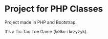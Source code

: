 # Project for PHP Classes

Project made in PHP and Bootstrap.

It's a Tic Tac Toe Game (kółko i krzyżyk).
